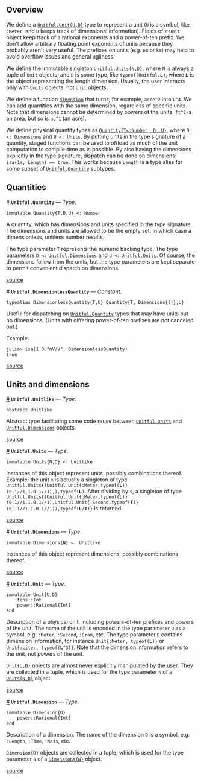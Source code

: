 


<a id='Overview-1'></a>

## Overview


We define a [`Unitful.Unit{U,D}`](types.md#Unitful.Unit) type to represent a unit (`U` is a symbol, like `:Meter`, and `D` keeps track of dimensional information). Fields of a `Unit` object keep track of a rational exponents and a power-of-ten prefix. We don't allow arbitrary floating point exponents of units because they probably aren't very useful. The prefixes on units (e.g. `nm` or `km`) may help to avoid overflow issues and general ugliness.


We define the immutable singleton [`Unitful.Units{N,D}`](types.md#Unitful.Units), where `N` is always a tuple of `Unit` objects, and `D` is some type, like `typeof(Unitful.𝐋)`, where `𝐋` is the object representing the length dimension. Usually, the user interacts only with `Units` objects, not `Unit` objects.


We define a function [`dimension`](manipulations.md#Unitful.dimension-Tuple{Number}) that turns, for example, `acre^2` into `𝐋^4`. We can add quantities with the same dimension, regardless of specific units. Note that dimensions cannot be determined by powers of the units: `ft^2` is an area, but so is `ac^1` (an acre).


We define physical quantity types as [`Quantity{T<:Number, D, U}`](types.md#Unitful.Quantity), where `D <: Dimensions` and `U <: Units`. By putting units in the type signature of a quantity, staged functions can be used to offload as much of the unit computation to compile-time as is possible. By also having the dimensions explicitly in the type signature, dispatch can be done on dimensions: `isa(1m, Length) == true`. This works because `Length` is a type alias for some subset of [`Unitful.Quantity`](types.md#Unitful.Quantity) subtypes.


<a id='Quantities-1'></a>

## Quantities

<a id='Unitful.Quantity' href='#Unitful.Quantity'>#</a>
**`Unitful.Quantity`** &mdash; *Type*.



```
immutable Quantity{T,D,U} <: Number
```

A quantity, which has dimensions and units specified in the type signature. The dimensions and units are allowed to be the empty set, in which case a dimensionless, unitless number results.

The type parameter `T` represents the numeric backing type. The type parameters `D <:` [`Unitful.Dimensions`](types.md#Unitful.Dimensions) and `U <:` [`Unitful.Units`](types.md#Unitful.Units). Of course, the dimensions follow from the units, but the type parameters are kept separate to permit convenient dispatch on dimensions.


<a target='_blank' href='https://github.com/ajkeller34/Unitful.jl/tree/4dff77ea1e2efbb4a80488849882a36498d62b83/src/Types.jl#L74-L87' class='documenter-source'>source</a><br>

<a id='Unitful.DimensionlessQuantity' href='#Unitful.DimensionlessQuantity'>#</a>
**`Unitful.DimensionlessQuantity`** &mdash; *Constant*.



```
typealias DimensionlessQuantity{T,U} Quantity{T, Dimensions{()},U}
```

Useful for dispatching on [`Unitful.Quantity`](types.md#Unitful.Quantity) types that may have units but no dimensions. (Units with differing power-of-ten prefixes are not canceled out.)

Example:

```jlcon
julia> isa(1.0u"mV/V", DimensionlessQuantity)
true
```


<a target='_blank' href='https://github.com/ajkeller34/Unitful.jl/tree/4dff77ea1e2efbb4a80488849882a36498d62b83/src/Types.jl#L94-L108' class='documenter-source'>source</a><br>


<a id='Units-and-dimensions-1'></a>

## Units and dimensions

<a id='Unitful.Unitlike' href='#Unitful.Unitlike'>#</a>
**`Unitful.Unitlike`** &mdash; *Type*.



```
abstract Unitlike
```

Abstract type facilitating some code reuse between [`Unitful.Units`](types.md#Unitful.Units) and [`Unitful.Dimensions`](types.md#Unitful.Dimensions) objects.


<a target='_blank' href='https://github.com/ajkeller34/Unitful.jl/tree/4dff77ea1e2efbb4a80488849882a36498d62b83/src/Types.jl#L42-L49' class='documenter-source'>source</a><br>

<a id='Unitful.Units' href='#Unitful.Units'>#</a>
**`Unitful.Units`** &mdash; *Type*.



```
immutable Units{N,D} <: Unitlike
```

Instances of this object represent units, possibly combinations thereof. Example: the unit `m` is actually a singleton of type `Unitful.Units{(Unitful.Unit{:Meter,typeof(𝐋)}(0,1//1,1.0,1//1),),typeof(𝐋)`. After dividing by `s`, a singleton of type `Unitful.Units{(Unitful.Unit{:Meter,typeof(𝐋)}(0,1//1,1.0,1//1),Unitful.Unit{:Second,typeof(𝐓)}(0,-1//1,1.0,1//1)),typeof(𝐋/𝐓)}` is returned.


<a target='_blank' href='https://github.com/ajkeller34/Unitful.jl/tree/4dff77ea1e2efbb4a80488849882a36498d62b83/src/Types.jl#L52-L62' class='documenter-source'>source</a><br>

<a id='Unitful.Dimensions' href='#Unitful.Dimensions'>#</a>
**`Unitful.Dimensions`** &mdash; *Type*.



```
immutable Dimensions{N} <: Unitlike
```

Instances of this object represent dimensions, possibly combinations thereof.


<a target='_blank' href='https://github.com/ajkeller34/Unitful.jl/tree/4dff77ea1e2efbb4a80488849882a36498d62b83/src/Types.jl#L65-L71' class='documenter-source'>source</a><br>

<a id='Unitful.Unit' href='#Unitful.Unit'>#</a>
**`Unitful.Unit`** &mdash; *Type*.



```
immutable Unit{U,D}
    tens::Int
    power::Rational{Int}
end
```

Description of a physical unit, including powers-of-ten prefixes and powers of the unit. The name of the unit is encoded in the type parameter `U` as a symbol, e.g. `:Meter`, `:Second`, `:Gram`, etc. The type parameter `D` contains dimension information, for instance `Unit{:Meter, typeof(𝐋)}` or `Unit{:Liter, typeof(𝐋^3)}`. Note that the dimension information refers to the unit, not powers of the unit.

`Unit{U,D}` objects are almost never explicitly manipulated by the user. They are collected in a tuple, which is used for the type parameter `N` of a [`Units{N,D}`](types.md#Unitful.Units) object.


<a target='_blank' href='https://github.com/ajkeller34/Unitful.jl/tree/4dff77ea1e2efbb4a80488849882a36498d62b83/src/Types.jl#L19-L36' class='documenter-source'>source</a><br>

<a id='Unitful.Dimension' href='#Unitful.Dimension'>#</a>
**`Unitful.Dimension`** &mdash; *Type*.



```
immutable Dimension{D}
    power::Rational{Int}
end
```

Description of a dimension. The name of the dimension `D` is a symbol, e.g. `:Length`, `:Time`, `:Mass`, etc.

`Dimension{D}` objects are collected in a tuple, which is used for the type parameter `N` of a [`Dimensions{N}`](types.md#Unitful.Dimensions) object.


<a target='_blank' href='https://github.com/ajkeller34/Unitful.jl/tree/4dff77ea1e2efbb4a80488849882a36498d62b83/src/Types.jl#L2-L14' class='documenter-source'>source</a><br>

